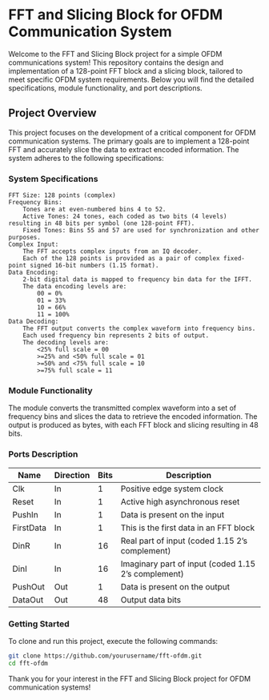 # FFT and Slicing Block for OFDM Communication System

Welcome to the FFT and Slicing Block project for a simple OFDM communications system!
This repository contains the design and implementation of a 128-point FFT block and a slicing block, tailored to meet specific OFDM system requirements. Below you will find the detailed specifications, module functionality, and port descriptions.

## Project Overview

This project focuses on the development of a critical component for OFDM communication systems. The primary goals are to implement a 128-point FFT and accurately slice the data to extract encoded information. The system adheres to the following specifications:

### System Specifications

    FFT Size: 128 points (complex)
    Frequency Bins:
        Tones are at even-numbered bins 4 to 52.
        Active Tones: 24 tones, each coded as two bits (4 levels) resulting in 48 bits per symbol (one 128-point FFT).
        Fixed Tones: Bins 55 and 57 are used for synchronization and other purposes.
    Complex Input:
        The FFT accepts complex inputs from an IQ decoder.
        Each of the 128 points is provided as a pair of complex fixed-point signed 16-bit numbers (1.15 format).
    Data Encoding:
        2-bit digital data is mapped to frequency bin data for the IFFT.
        The data encoding levels are:
            00 = 0%
            01 = 33%
            10 = 66%
            11 = 100%
    Data Decoding:
        The FFT output converts the complex waveform into frequency bins.
        Each used frequency bin represents 2 bits of output.
        The decoding levels are:
            <25% full scale = 00
            >=25% and <50% full scale = 01
            >=50% and <75% full scale = 10
            >=75% full scale = 11

### Module Functionality

The module converts the transmitted complex waveform into a set of frequency bins and slices the data to retrieve the encoded information. The output is produced as bytes, with each FFT block and slicing resulting in 48 bits.

### Ports Description
|Name	|Direction	|Bits	|Description|
|----	|---------	|----	|-----------|
|Clk	|In	|1	|Positive edge system clock|
|Reset	|In	|1	|Active high asynchronous reset|
|PushIn	|In	|1	|Data is present on the input|
|FirstData	|In	|1	|This is the first data in an FFT block|
|DinR	|In	|16	|Real part of input (coded 1.15 2’s complement)|
|DinI	|In	|16	|Imaginary part of input (coded 1.15 2’s complement)|
|PushOut	|Out	|1	|Data is present on the output|
|DataOut	|Out	|48	|Output data bits|

### Getting Started

To clone and run this project, execute the following commands:

```bash
git clone https://github.com/yourusername/fft-ofdm.git
cd fft-ofdm
```

Thank you for your interest in the FFT and Slicing Block project for OFDM communication systems!
